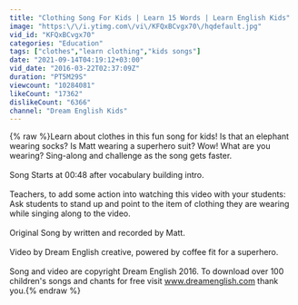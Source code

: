 ```yaml
---
title: "Clothing Song For Kids | Learn 15 Words | Learn English Kids"
image: "https:\/\/i.ytimg.com\/vi\/KFQxBCvgx70\/hqdefault.jpg"
vid_id: "KFQxBCvgx70"
categories: "Education"
tags: ["clothes","learn clothing","kids songs"]
date: "2021-09-14T04:19:12+03:00"
vid_date: "2016-03-22T02:37:09Z"
duration: "PT5M29S"
viewcount: "10284081"
likeCount: "17362"
dislikeCount: "6366"
channel: "Dream English Kids"
---
```

{% raw %}Learn about clothes in this fun song for kids! Is that an elephant wearing socks? Is Matt wearing a superhero suit? Wow! What are you wearing? Sing-along and challenge as the song gets faster.<br /><br />Song Starts at 00:48 after vocabulary building intro. <br /><br />Teachers, to add some action into watching this video with your students: Ask students to stand up and point to the item of clothing they are wearing while singing along to the video.<br /><br />Original Song by written and recorded by Matt. <br /><br />Video by Dream English creative,  powered by coffee fit for a superhero.<br /><br />Song and video are copyright Dream English 2016. To download over 100 children's songs and chants for free visit www.dreamenglish.com thank you.{% endraw %}
